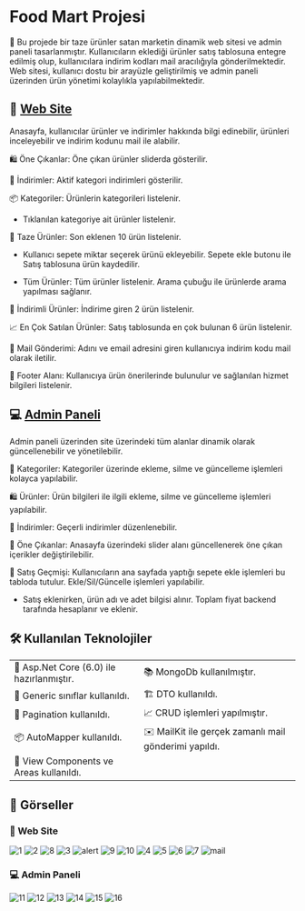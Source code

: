# Food Mart Projesi

🛒 Bu projede bir taze ürünler satan marketin dinamik web sitesi ve admin paneli tasarlanmıştır. Kullanıcıların eklediği ürünler satış tablosuna entegre edilmiş olup, kullanıcılara indirim kodları mail aracılığıyla gönderilmektedir. Web sitesi, kullanıcı dostu bir arayüzle geliştirilmiş ve admin paneli üzerinden ürün yönetimi kolaylıkla yapılabilmektedir.

## 🍜 [Web Site](#-web-site-1)

Anasayfa, kullanıcılar ürünler ve indirimler hakkında bilgi edinebilir, ürünleri inceleyebilir ve indirim kodunu mail ile alabilir.

🛍️ Öne Çıkanlar: Öne çıkan ürünler sliderda gösterilir.

💸 İndirimler: Aktif kategori indirimleri gösterilir.

📦 Kategoriler: Ürünlerin kategorileri listelenir.

* Tıklanılan kategoriye ait ürünler listelenir.

🍅 Taze Ürünler: Son eklenen 10 ürün listelenir.

* Kullanıcı sepete miktar seçerek ürünü ekleyebilir. Sepete ekle butonu ile Satış tablosuna ürün kaydedilir.

* Tüm Ürünler: Tüm ürünler listelenir. Arama çubuğu ile ürünlerde arama yapılması sağlanır.

🔖 İndirimli Ürünler: İndirime giren 2 ürün listelenir.

📈 En Çok Satılan Ürünler: Satış tablosunda en çok bulunan 6 ürün listelenir.

📧 Mail Gönderimi: Adını ve email adresini giren kullanıcıya indirim kodu mail olarak iletilir.

📢 Footer Alanı: Kullanıcıya ürün önerilerinde bulunulur ve sağlanılan hizmet bilgileri listelenir.

## 💻 [Admin Paneli](#-admin-paneli-1)

Admin paneli üzerinden site üzerindeki tüm alanlar dinamik olarak güncellenebilir ve yönetilebilir.

📂 Kategoriler: Kategoriler üzerinde ekleme, silme ve güncelleme işlemleri kolayca yapılabilir.

🛍️ Ürünler: Ürün bilgileri ile ilgili ekleme, silme ve güncelleme işlemleri yapılabilir.

💸 İndirimler: Geçerli indirimler düzenlenebilir.

🌟 Öne Çıkanlar: Anasayfa üzerindeki slider alanı güncellenerek öne çıkan içerikler değiştirilebilir.

📅 Satış Geçmişi: Kullanıcıların ana sayfada yaptığı sepete ekle işlemleri bu tabloda tutulur. Ekle/Sil/Güncelle işlemleri yapılabilir.

* Satış eklenirken, ürün adı ve adet bilgisi alınır. Toplam fiyat backend tarafında hesaplanır ve eklenir.

## 🛠️ Kullanılan Teknolojiler

<table>
  <tr>
    <td>🎉 Asp.Net Core (6.0) ile hazırlanmıştır.</td>
    <td>📚 MongoDb kullanılmıştır.</td>
  </tr>
  <tr>
    <td>📖 Generic sınıflar kullanıldı.</td>
    <td>🏗️ DTO kullanıldı.</td>
  </tr>
  <tr>
    <td>📘 Pagination kullanıldı.</td>
    <td>📈 CRUD işlemleri yapılmıştır.</td>
  </tr>
  <tr>
    <td>📦 AutoMapper kullanıldı.</td>
    <td>✉️ MailKit ile gerçek zamanlı mail gönderimi yapıldı.</td>
  </tr>
  <tr>
    <td>📜 View Components ve Areas kullanıldı.</td>
  </tr> 
</table>

## 🌟 Görseller

### 🍜 Web Site

![1](https://github.com/user-attachments/assets/fee374d4-b152-40b6-b4de-4f48092226e7)
![2](https://github.com/user-attachments/assets/d0d06128-551f-403d-b66f-809c738822b5)
![8](https://github.com/user-attachments/assets/a9f057d0-4320-49dc-8fd5-ac2a4cf72696)
![3](https://github.com/user-attachments/assets/8c8d4c3f-fc07-457b-8af6-d6db8e007c17)
![alert](https://github.com/user-attachments/assets/d345d212-44c7-44a8-af35-d1786cf64b5c)
![9](https://github.com/user-attachments/assets/be27dca4-e2fc-47fb-bf29-9eb75840b389)
![10](https://github.com/user-attachments/assets/dfdd24cf-b686-4341-be28-f9e4e5fb6524)
![4](https://github.com/user-attachments/assets/371c9d40-8b12-4afb-b0b9-ba73e4bfce21)
![5](https://github.com/user-attachments/assets/b6022d33-e451-44a3-bc81-996c5b053ed1)
![6](https://github.com/user-attachments/assets/ecb4a4ae-b65a-4c15-8ad6-1c512d30719a)
![7](https://github.com/user-attachments/assets/b8e7979c-237e-4e38-ac97-906217edc253)
![mail](https://github.com/user-attachments/assets/b2a5083c-cf85-4d2c-bec7-97531f5325e7)

### 💻 Admin Paneli

![11](https://github.com/user-attachments/assets/ef434563-c3a3-4740-a4bf-59e3a0ba6bf1)
![12](https://github.com/user-attachments/assets/9bdc5a37-22c6-4219-af5c-f1758af6c45c)
![13](https://github.com/user-attachments/assets/cd3fde15-6e7e-4903-ad60-47d769bc7f1d)
![14](https://github.com/user-attachments/assets/e1963c99-cd5a-4128-9c08-52577981fa2a)
![15](https://github.com/user-attachments/assets/e5cb7302-1b6e-4708-99fb-20de6b5bfe8c)
![16](https://github.com/user-attachments/assets/8084b4aa-d04d-4f47-b5e2-13f34d75f830)

